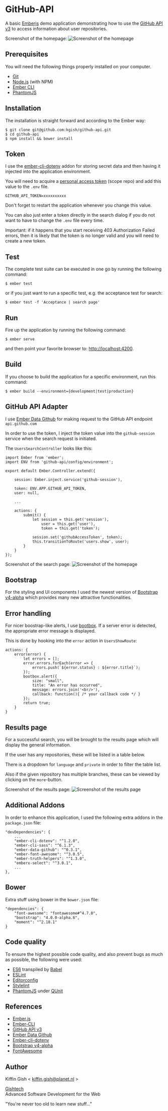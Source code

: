 # GitHub-API

A basic [Emberjs](http://emberjs.com/) demo application demonstrating how to use the [GitHub API v3](https://developer.github.com/v3/) to access information about user repositories.

Screenshot of the homepage:
![Screenshot of the homepage](images/screenshot-homepage.png)

## Prerequisites

You will need the following things properly installed on your computer.

* [Git](https://git-scm.com/)
* [Node.js](https://nodejs.org/) (with NPM)
* [Ember CLI](https://ember-cli.com/)
* [PhantomJS](http://phantomjs.org/)


## Installation

The installation is straight forward and according to the Ember way:

```
$ git clone git@github.com:kgish/github-api.git
$ cd github-api
$ npm install && bower install
```


## Token

I use the [ember-cli-dotenv](https://github.com/fivetanley/ember-cli-dotenv) addon for storing secret data and then having it injected into the application environment.

You will need to acquire a [personal access token](https://github.com/settings/tokens) (scope repo) and add this value to the `.env` file.

```
GITHUB_API_TOKEN=xxxxxxxxxx
```

Don't forget to restart the application whenever you change this value.

You can also just enter a token directly in the search dialog if you do not want to have to change the `.env` file every time.

Important: if it happens that you start receiving 403 Authorization Failed errors, then it is likely that the token is no longer valid and you will need to create a new token.


## Test

The complete test suite can be executed in one go by running the following command:

```
$ ember test
```

or if you just want to run a specific test, e.g. the acceptance test for search:

```
$ ember test -f 'Acceptance | search page'
```


## Run

Fire up the application by running the following command:

```
$ ember serve
```

and then point your favorite browser to: [http://localhost:4200](http://localhost:4200).


## Build

If you choose to build the application for a specific environment, run this command:

```
$ ember build --environment={development|test|production}
```

## GitHub API Adapter

I use [Ember Data Github](https://github.com/elwayman02/ember-data-github) for making request to the GitHub API endpoint `api.github.com`

In order to use the token, I inject the token value into the `github-session` service when the search request is initiated.

The `UsersSearchController` looks like this:

```
import Ember from 'ember';
import ENV from 'github-api/config/environment';

export default Ember.Controller.extend({

    session: Ember.inject.service('github-session'),

    token: ENV.APP.GITHUB_API_TOKEN,
    user: null,

    ...

    actions: {
        submit() {
            let session = this.get('session'),
                user = this.get('user'),
                token = this.get('token');

            session.set('githubAccessToken', token);
            this.transitionToRoute('users.show', user);
        }
    }
});
```


Screenshot of the search page:
![Screenshot of the homepage](images/screenshot-searchpage.png)


## Bootstrap

For the styling and UI components I used the newest version of [Bootstrap v4-alpha](https://v4-alpha.getbootstrap.com/) which provides many new attractive functionalities.


## Error handling

For nicer boostrap-like alerts, I use [bootbox](https://github.com/makeusabrew/bootbox). If a server error is detected, the appropriate error message is displayed.

This is done by hooking into the `error` action in `UsersShowRoute`:

```
actions: {
    error(error) {
        let errors = [];
        error.errors.forEach(error => {
            errors.push(`${error.status} : ${error.title}`);
        });
        bootbox.alert({
            size: "small",
            title: "An error has occurred",
            message: errors.join('<br/>'),
            callback: function(){ /* your callback code */ }
        });
        return true;
    }
}
```

## Results page

For a successful search, you will be brought to the results page which will display the general information.

If the user has any repositories, these will be listed in a table below.

There is a dropdown for `language` and `private` in order to filter the table list.

Also if the given repository has multiple branches, these can be viewed by clicking on the `more`-button.

Screenshot of the results page:
![Screenshot of the results page](images/screenshot-userpage2.png)



## Additional Addons

In order to enhance this application, I used the following extra addons in the `package.json` file:

```
"devDependencies": {
    ...
    "ember-cli-dotenv": "^1.2.0",
    "ember-cli-sass": "^6.1.3",
    "ember-data-github": "^0.3.1",
    "ember-font-awesome": "^3.0.5",
    "ember-truth-helpers": "^1.3.0",
    "emberx-select": "^3.0.1",
    ...
},
```


## Bower

Extra stuff using bower in the `bower.json` file:

```
"dependencies": {
    "font-awesome": "fontawesome#^4.7.0",
    "bootstrap": "4.0.0-alpha.6",
    "moment": "^2.18.1"
}
```


## Code quality

To ensure the highest possible code quality, and also prevent bugs as much as possible, the following were used:

* [ES6](https://github.com/lukehoban/es6features) transpiled by [Babel](https://babeljs.io)
* [ESLint](http://eslint.org/)
* [Editorconfig](http://editorconfig.org/)
* [Stylelint](https://stylelint.io/)
* [PhantomJS](http://phantomjs.org/) under [QUnit](https://qunitjs.com/)


## References

* [Ember.js](http://emberjs.com/)
* [Ember-CLI](https://ember-cli.com/)
* [GitHub API v3](https://developer.github.com/v3/)
* [Ember Data Github](https://github.com/elwayman02/ember-data-github)
* [Ember-cli-dotenv](https://github.com/fivetanley/ember-cli-dotenv)
* [Bootstrap v4-alpha](https://v4-alpha.getbootstrap.com)
* [FontAwesome](http://fontawesome.io/icons)


## Author

Kiffin Gish \< kiffin.gish@planet.nl \>

[Gishtech](http://gishtech.com)  
Advanced Software Development for the Web

"You're never too old to learn new stuff..."
